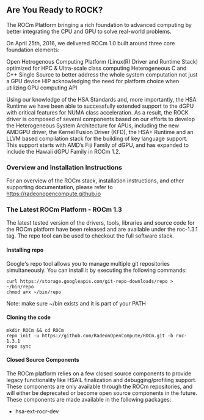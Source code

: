 ## Are You Ready to ROCK?
The ROCm Platform bringing a rich foundation to advanced computing by better
integrating the CPU and GPU to solve real-world problems.

On April 25th, 2016, we delivered ROCm 1.0 built around three core foundation
elements:

Open Hetrogenous Computing Platform (Linux(R) Driver and Runtime Stack)
optimized for HPC & Ultra-scale class computing Heterogeneous C and C++
Single Source to better address the whole system computation not just a GPU
device HIP acknowledging the need for platform choice when utilizing GPU
computing API

Using our knowledge of the HSA Standards and, more importantly, the HSA
Runtime we have been able to successfully extended support to the dGPU with
critical features for NUMA class acceleration. As a result, the ROCK driver is
composed of several components based on our efforts to develop the
Heterogeneous System Architecture for APUs, including the new AMDGPU driver,
the Kernel Fusion Driver (KFD), the HSA+ Runtime and an LLVM based compilation
stack for the building of key language support. This support starts with AMD’s
Fiji Family of dGPU, and has expanded to include the Hawaii dGPU Family in
ROCm 1.2.

### Overview and Installation Instructions
For an overview of the ROCm stack, installation instructions, and other supporting
documentation, please refer to https://radeonopencompute.github.io

### The Latest ROCm Platform - ROCm 1.3
The latest tested version of the drivers, tools, libraries and source code for
the ROCm platform have been released and are available under the roc-1.3.1 tag.
The repo tool can be used to checkout the full software stack.

#### Installing repo
Google's repo tool allows you to manage multiple git repositories
simultaneously. You can install it by executing the following commands:

```shell
curl https://storage.googleapis.com/git-repo-downloads/repo > ~/bin/repo
chmod a+x ~/bin/repo
```
Note: make sure ~/bin exists and it is part of your PATH

#### Cloning the code
```shell
mkdir ROCm && cd ROCm
repo init -u https://github.com/RadeonOpenCompute/ROCm.git -b roc-1.3.1
repo sync
```

#### Closed Source Components
The ROCm platform relies on a few closed source components to provide legacy
functionality like HSAIL finalization and debugging/profiling support. These
components are only available through the ROCm repositories, and will either be
deprecated or become open source components in the future. These components are
made available in the following packages:

*  hsa-ext-rocr-dev
